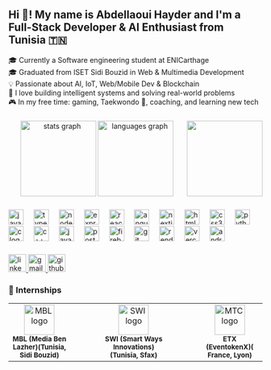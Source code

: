 <h2 align="left">Hi 👋! My name is Abdellaoui Hayder and I'm a Full-Stack Developer & AI Enthusiast from Tunisia 🇹🇳</h2>

🎓 Currently a Software engineering student at ENICarthage  
🎓 Graduated from ISET Sidi Bouzid in Web & Multimedia Development  
💡 Passionate about AI, IoT, Web/Mobile Dev & Blockchain  
🧠 I love building intelligent systems and solving real-world problems  
🎮 In my free time: gaming, Taekwondo 🥋, coaching, and learning new tech

###

<div align="center">
  <img src="https://github-readme-stats.vercel.app/api?username=Abdellaouihayder&hide_title=false&hide_rank=false&show_icons=true&include_all_commits=true&count_private=true&disable_animations=false&theme=dracula&locale=en&hide_border=false" height="150" alt="stats graph" />
  <img src="https://github-readme-stats.vercel.app/api/top-langs?username=Abdellaouihayder&locale=en&hide_title=false&layout=compact&card_width=320&langs_count=5&theme=dracula&hide_border=false" height="150" alt="languages graph" />
 
  <img align="right" height="150" src="https://media.giphy.com/media/qgQUggAC3Pfv687qPC/giphy.gif"/>

</div>

###


###

<div align="left">
  <img src="https://cdn.jsdelivr.net/gh/devicons/devicon/icons/javascript/javascript-original.svg" height="30" alt="javascript logo" />
  <img width="12" />
  <img src="https://cdn.jsdelivr.net/gh/devicons/devicon/icons/typescript/typescript-original.svg" height="30" alt="typescript logo" />
  <img width="12" />
  <img src="https://cdn.jsdelivr.net/gh/devicons/devicon/icons/nodejs/nodejs-original.svg" height="30" alt="nodejs logo" />
  <img width="12" />
  <img src="https://encrypted-tbn0.gstatic.com/images?q=tbn:ANd9GcR4VAehvEPyaQyT3ADMdOLbI5k65aEJKyWkiA&s" height="30" alt="express logo" />
  <img width="12" />
  <img src="https://cdn.jsdelivr.net/gh/devicons/devicon/icons/react/react-original.svg" height="30" alt="react logo" />
  <img width="12" />
  <img src="https://cdn.jsdelivr.net/gh/devicons/devicon/icons/angularjs/angularjs-original.svg" height="30" alt="angular logo" />
  <img width="12" />
  <img src="https://cdn.jsdelivr.net/gh/devicons/devicon/icons/nextjs/nextjs-original.svg" height="30" alt="nextjs logo" />
  <img width="12" />
  <img src="https://cdn.jsdelivr.net/gh/devicons/devicon/icons/html5/html5-original.svg" height="30" alt="html5 logo" />
  <img width="12" />
  <img src="https://cdn.jsdelivr.net/gh/devicons/devicon/icons/css3/css3-original.svg" height="30" alt="css3 logo" />
  <img width="12" />
  <img src="https://cdn.jsdelivr.net/gh/devicons/devicon/icons/python/python-original.svg" height="30" alt="python logo" />
  <img width="12" />
  <img src="https://encrypted-tbn0.gstatic.com/images?q=tbn:ANd9GcSUXlq0oluVp1sezj1iJYRJ3WnBfUavCO2xIw&s" height="30" alt="c logo" />
  <img width="12" />
  <img src="https://cdn.jsdelivr.net/gh/devicons/devicon/icons/cplusplus/cplusplus-original.svg" height="30" alt="c++ logo" />
  <img width="12" />
  <img src="https://cdn.jsdelivr.net/gh/devicons/devicon/icons/java/java-original.svg" height="30" alt="java logo" />
  <img width="12" />
  <img src="https://cdn.jsdelivr.net/gh/devicons/devicon/icons/postman/postman-original.svg" height="30" alt="postman logo" />
  <img width="12" />
  <img src="https://cdn.jsdelivr.net/gh/devicons/devicon/icons/firebase/firebase-plain.svg" height="30" alt="firebase logo" />
  <img width="12" />
  <img src="https://cdn.jsdelivr.net/gh/devicons/devicon/icons/git/git-original.svg" height="30" alt="git logo" />
  <img width="12" />
  <img src="https://encrypted-tbn0.gstatic.com/images?q=tbn:ANd9GcRmmwt9y5hqOay_UXXeqd9gdq98AlkUZAux6Q&s" height="30" alt="render logo" />
  <img width="12" />
  <img src="https://encrypted-tbn0.gstatic.com/images?q=tbn:ANd9GcTAhKP9zXin_1eaek1_lCAGu3tKI1pwcMe9Hw&s" height="30" alt="vercel logo" />
  <img width="12" />
  <img src="https://cdn.jsdelivr.net/gh/devicons/devicon/icons/androidstudio/androidstudio-original.svg" height="30" alt="android studio logo" />
</div>

###

<div align="left">
  <a href="https://www.linkedin.com/in/abdellaoui-hayder-44b25a248">
    <img src="https://img.shields.io/static/v1?message=LinkedIn&logo=linkedin&label=&color=0077B5&logoColor=white&labelColor=&style=for-the-badge" height="35" alt="linkedin logo" />
  </a>
  <a href="mailto:haidaran2002@gmail.com">
    <img src="https://img.shields.io/static/v1?message=Gmail&logo=gmail&label=&color=D14836&logoColor=white&labelColor=&style=for-the-badge" height="35" alt="gmail logo" />
  </a>
  <a href="https://github.com/Abdellaouihayder">
    <img src="https://img.shields.io/static/v1?message=GitHub&logo=github&label=&color=181717&logoColor=white&labelColor=&style=for-the-badge" height="35" alt="github logo" />
  </a>
</div>

###


### 🏢 Internships

<div align="center">
  <table>
    <tr>
      <td align="center">
        <img src="https://media.licdn.com/dms/image/v2/D4D0BAQEhRg6t2bwa2w/company-logo_200_200/B4DZd0_q9YHMAI-/0/1750014539689?e=1756339200&v=beta&t=BmlgU0PB5PtVi2ZlDKhYlTJX4oIy52lkdf_BzZLTLoM" height="60" alt="MBL logo" /><br />
        <sub><b>MBL (Media Ben Lazher)(Tunisia, Sidi Bouzid)</b></sub>
      </td>
      <td width="40"></td>
      <td align="center">
        <img src="https://media.licdn.com/dms/image/v2/D4D0BAQH5yQApAogJsw/company-logo_200_200/company-logo_200_200/0/1666376861047?e=1756339200&v=beta&t=6vpJfQ-yOHjcMqIvyzEk-JMWSkl2xcGPpt0wZ0v0g9E" height="60" alt="SWI logo" /><br />
        <sub><b>SWI (Smart Ways Innovations)(Tunisia, Sfax)</b></sub>
      </td>
      <td width="40"></td>
      <td align="center">
        <img src="https://media.licdn.com/dms/image/v2/D4D0BAQHxrskAaWPkkQ/company-logo_200_200/company-logo_200_200/0/1704394057072?e=1756339200&v=beta&t=ZHEvMUM6PRQAcB2Ir_9ohlmdjEPMUZDzNKDU2mdn-mw" height="60" alt="MTC logo" /><br />
        <sub><b>ETX (EventokenX)( France, Lyon)</b></sub>
      </td>
    </tr>
  </table>
</div>
